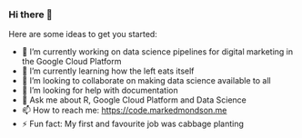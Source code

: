 ### Hi there 👋

<!--
**MarkEdmondson1234/MarkEdmondson1234** is a ✨ _special_ ✨ repository because its `README.md` (this file) appears on your GitHub profile.
-->
Here are some ideas to get you started:

- 🔭 I’m currently working on data science pipelines for digital marketing in the Google Cloud Platform 
- 🌱 I’m currently learning how the left eats itself
- 👯 I’m looking to collaborate on making data science available to all
- 🤔 I’m looking for help with documentation 
- 💬 Ask me about R, Google Cloud Platform and Data Science
- 📫 How to reach me: https://code.markedmondson.me
- ⚡ Fun fact: My first and favourite job was cabbage planting

